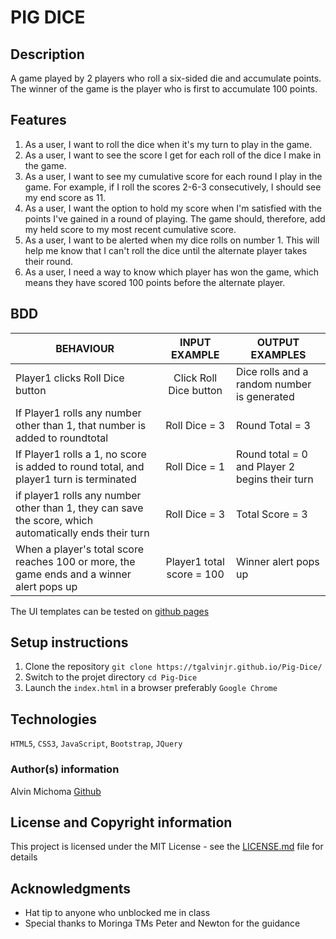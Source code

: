 # PIG DICE
## Description
A game played by 2 players who roll a six-sided die and accumulate points. The winner of the game is the player who is first to accumulate 100 points.

## Features
1. As a user, I want to roll the dice when it's my turn to play in the game.
2. As a user, I want to see the score I get for each roll of the dice I make in the game.
3. As a user, I want to see my cumulative score for each round I play in the game. For example, if I roll the scores 2-6-3 consecutively, I should see my end score as 11.
4. As a user, I want the option to hold my score when I'm satisfied with the points I've gained in a round of playing. The game should, therefore, add my held score to my most recent cumulative score.
5. As a user, I want to be alerted when my dice rolls on number 1. This will help me know that I can't roll the dice until the alternate player takes their round.
6. As a user, I need a way to know which player has won the game, which means they have scored 100 points before the alternate player.


## BDD
| BEHAVIOUR                            | INPUT EXAMPLE                           | OUTPUT EXAMPLES       |
|--------------------------------------|:------------------------------------:|--------------------------|
|Player1 clicks Roll Dice button |      Click Roll Dice button  |                 Dice rolls and a random  number is generated|
|If Player1 rolls any number other than 1, that number is added to roundtotal | Roll Dice = 3 |            Round Total = 3 |
|If Player1 rolls a 1, no score is added to round total, and player1 turn is terminated | Roll Dice = 1 | Round total = 0 and Player 2 begins their turn |
|if player1 rolls any number other than 1, they can save the score, which automatically ends their turn | Roll Dice = 3 | Total Score = 3 |
| When a player's total score reaches 100 or more, the game ends and a winner alert pops up |Player1 total score = 100 | Winner alert pops up |
The UI templates can be tested on [github pages](https://tgalvinjr.github.io/Pig-Dice/)
## Setup instructions
1. Clone the repository 
`git clone https://tgalvinjr.github.io/Pig-Dice/`
2. Switch to the projet directory 
`cd Pig-Dice`
3. Launch the `index.html` in a browser preferably `Google Chrome`

## Technologies 
`HTML5`, `CSS3`, `JavaScript`, `Bootstrap`, `JQuery`

### Author(s) information
Alvin Michoma
[Github](https://github.com/tgalvinjr)

## License and Copyright information
This project is licensed under the MIT License - see the [LICENSE.md](https://github.com/tgalvinjr/Pig-Dice/blob/master/LICENSE) file for details

## Acknowledgments
- Hat tip to anyone who unblocked me in class
- Special thanks to Moringa TMs Peter and Newton for the guidance

